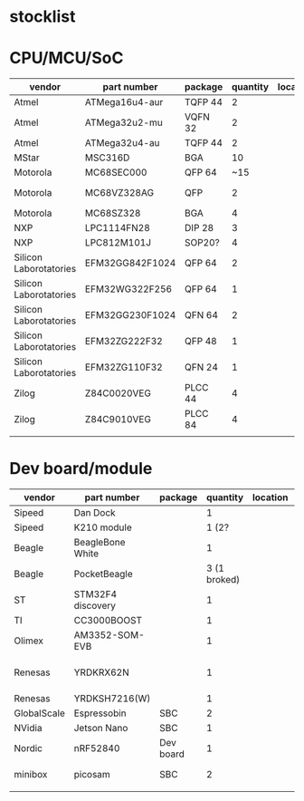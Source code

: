 # stocklist

# CPU/MCU/SoC

| vendor                 | part number     | package | quantity | location | notes         |
|------------------------|-----------------|---------|----------|----------|---------------|
| Atmel                  | ATMega16u4-aur  | TQFP 44 | 2        |          |               |
| Atmel                  | ATMega32u2-mu   | VQFN 32 | 2        |          |               |
| Atmel                  | ATMega32u4-au   | TQFP 44 | 2        |          |               |
| MStar                  | MSC316D         | BGA     | 10       |          |               |
| Motorola               | MC68SEC000      | QFP 64  | ~15      |          |               |
| Motorola               | MC68VZ328AG     | QFP     | 2        |          | DragonBall VZ |
| Motorola               | MC68SZ328       | BGA     | 4        |          |               |
| NXP                    | LPC1114FN28     | DIP 28  | 3        |          |               |
| NXP                    | LPC812M101J     | SOP20?  | 4        |          |               |
| Silicon Laborotatories | EFM32GG842F1024 | QFP 64  | 2        |          |               |
| Silicon Laborotatories | EFM32WG322F256  | QFP 64  | 1        |          |               |
| Silicon Laborotatories | EFM32GG230F1024 | QFN 64  | 2        |          |               |
| Silicon Laborotatories | EFM32ZG222F32   | QFP 48  | 1        |          |               |
| Silicon Laborotatories | EFM32ZG110F32   | QFN 24  | 1        |          |               |
| Zilog                  | Z84C0020VEG     | PLCC 44 | 4        |          |               |
| Zilog                  | Z84C9010VEG     | PLCC 84 | 4        |          | Z80 IO chip   |
|                        |                 |         |          |          |               |

# Dev board/module

| vendor                 | part number       | package   | quantity     | location | notes                |
|------------------------|-------------------|-----------|--------------|----------|----------------------|
| Sipeed                 | Dan Dock          |           | 1            |          | K210                 |
| Sipeed                 | K210 module       |           | 1 (2?        |          | K210                 |
| Beagle                 | BeagleBone White  |           | 1            |          |                      |
| Beagle                 | PocketBeagle      |           | 3 (1 broked) |          |                      |
| ST                     | STM32F4 discovery |           | 1            |          |                      |
| TI                     | CC3000BOOST       |           | 1            |          |                      |
| Olimex                 | AM3352-SOM-EVB    |           | 1            |          |                      |
| Renesas                | YRDKRX62N         |           | 1            |          | RX62N, LCD is broked |
| Renesas                | YRDKSH7216(W)     |           | 1            |          | SH2A                 |
| GlobalScale            | Espressobin       | SBC       | 2            |          |                      |
| NVidia                 | Jetson Nano       | SBC       | 1            |          |                      |
| Nordic                 | nRF52840          | Dev board | 1            |          |                      |
| minibox                | picosam           | SBC       | 2            |          | 1 with LCD           |
|                        |                   |           |              |          |                      |

